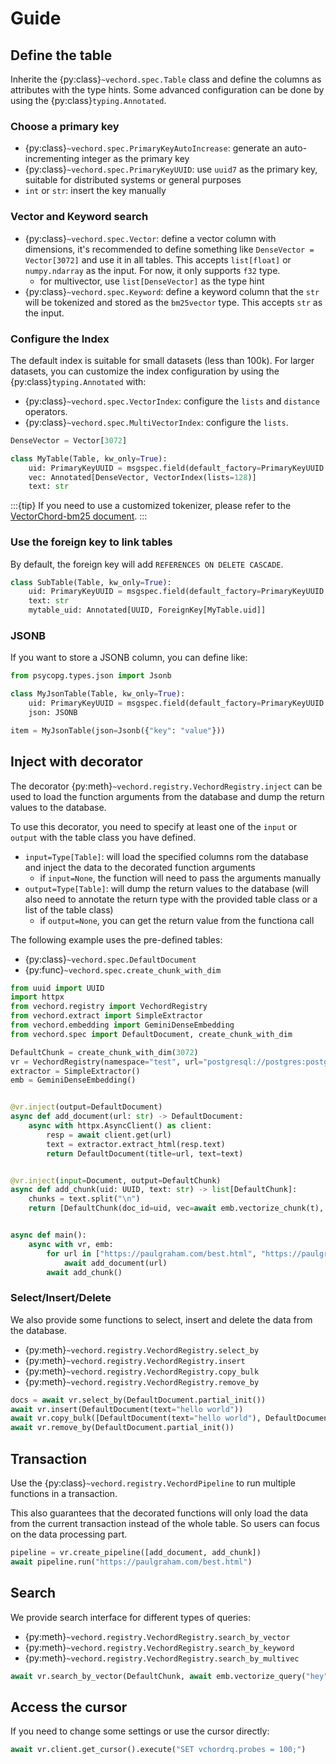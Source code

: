 # Guide

## Define the table

Inherite the {py:class}`~vechord.spec.Table` class and define the columns as attributes with the
type hints. Some advanced configuration can be done by using the {py:class}`typing.Annotated`.

### Choose a primary key

- {py:class}`~vechord.spec.PrimaryKeyAutoIncrease`: generate an auto-incrementing integer as the primary key
- {py:class}`~vechord.spec.PrimaryKeyUUID`: use `uuid7` as the primary key, suitable for distributed systems or general purposes
- `int` or `str`: insert the key manually

### Vector and Keyword search

- {py:class}`~vechord.spec.Vector`: define a vector column with dimensions, it's recommended to define something like `DenseVector = Vector[3072]` and use it in all tables. This accepts `list[float]` or `numpy.ndarray` as the input. For now, it only supports `f32` type.
  - for multivector, use `list[DenseVector]` as the type hint
- {py:class}`~vechord.spec.Keyword`: define a keyword column that the `str` will be tokenized and stored as the `bm25vector` type. This accepts `str` as the input.

### Configure the Index

The default index is suitable for small datasets (less than 100k). For larger datasets, you can
customize the index configuration by using the {py:class}`typing.Annotated` with:

- {py:class}`~vechord.spec.VectorIndex`: configure the `lists` and `distance` operators.
- {py:class}`~vechord.spec.MultiVectorIndex`: configure the `lists`.

```python
DenseVector = Vector[3072]

class MyTable(Table, kw_only=True):
    uid: PrimaryKeyUUID = msgspec.field(default_factory=PrimaryKeyUUID.factory)
    vec: Annotated[DenseVector, VectorIndex(lists=128)]
    text: str
```

:::{tip}
If you need to use a customized tokenizer, please refer to the [VectorChord-bm25 document](https://github.com/tensorchord/VectorChord-bm25/?tab=readme-ov-file#more-examples).
:::

### Use the foreign key to link tables

By default, the foreign key will add `REFERENCES ON DELETE CASCADE`.

```python
class SubTable(Table, kw_only=True):
    uid: PrimaryKeyUUID = msgspec.field(default_factory=PrimaryKeyUUID.factory)
    text: str
    mytable_uid: Annotated[UUID, ForeignKey[MyTable.uid]]
```

### JSONB

If you want to store a JSONB column, you can define like:

```python
from psycopg.types.json import Jsonb

class MyJsonTable(Table, kw_only=True):
    uid: PrimaryKeyUUID = msgspec.field(default_factory=PrimaryKeyUUID.factory)
    json: JSONB

item = MyJsonTable(json=Jsonb({"key": "value"}))
```

## Inject with decorator

The decorator {py:meth}`~vechord.registry.VechordRegistry.inject` can be used to load the
function arguments from the database and dump the return values to the database.

To use this decorator, you need to specify at least one of the `input` or `output` with
the table class you have defined.

- `input=Type[Table]`: will load the specified columns rom the database and inject the data to the decorated function arguments
  - if `input=None`, the function will need to pass the arguments manually
- `output=Type[Table]`: will dump the return values to the database (will also need to annotate the return type with the provided table class or a list of the table class)
  - if `output=None`, you can get the return value from the functiona call

The following example uses the pre-defined tables:

- {py:class}`~vechord.spec.DefaultDocument`
- {py:func}`~vechord.spec.create_chunk_with_dim`

```python
from uuid import UUID
import httpx
from vechord.registry import VechordRegistry
from vechord.extract import SimpleExtractor
from vechord.embedding import GeminiDenseEmbedding
from vechord.spec import DefaultDocument, create_chunk_with_dim

DefaultChunk = create_chunk_with_dim(3072)
vr = VechordRegistry(namespace="test", url="postgresql://postgres:postgres@127.0.0.1:5432/", tables=[DefaultDocument, DefaultChunk])
extractor = SimpleExtractor()
emb = GeminiDenseEmbedding()


@vr.inject(output=DefaultDocument)
async def add_document(url: str) -> DefaultDocument:
    async with httpx.AsyncClient() as client:
        resp = await client.get(url)
        text = extractor.extract_html(resp.text)
        return DefaultDocument(title=url, text=text)


@vr.inject(input=Document, output=DefaultChunk)
async def add_chunk(uid: UUID, text: str) -> list[DefaultChunk]:
    chunks = text.split("\n")
    return [DefaultChunk(doc_id=uid, vec=await emb.vectorize_chunk(t), text=t) for t in chunks]


async def main():
    async with vr, emb:
        for url in ["https://paulgraham.com/best.html", "https://paulgraham.com/read.html"]:
            await add_document(url)
        await add_chunk()
```

### Select/Insert/Delete

We also provide some functions to select, insert and delete the data from the database.

- {py:meth}`~vechord.registry.VechordRegistry.select_by`
- {py:meth}`~vechord.registry.VechordRegistry.insert`
- {py:meth}`~vechord.registry.VechordRegistry.copy_bulk`
- {py:meth}`~vechord.registry.VechordRegistry.remove_by`

```python
docs = await vr.select_by(DefaultDocument.partial_init())
await vr.insert(DefaultDocument(text="hello world"))
await vr.copy_bulk([DefaultDocument(text="hello world"), DefaultDocument(text="hello vector")])
await vr.remove_by(DefaultDocument.partial_init())
```

## Transaction

Use the {py:class}`~vechord.registry.VechordPipeline` to run multiple functions in a transaction.

This also guarantees that the decorated functions will only load the data from the current
transaction instead of the whole table. So users can focus on the data processing part.

```python
pipeline = vr.create_pipeline([add_document, add_chunk])
await pipeline.run("https://paulgraham.com/best.html")
```

## Search

We provide search interface for different types of queries:

- {py:meth}`~vechord.registry.VechordRegistry.search_by_vector`
- {py:meth}`~vechord.registry.VechordRegistry.search_by_keyword`
- {py:meth}`~vechord.registry.VechordRegistry.search_by_multivec`

```python
await vr.search_by_vector(DefaultChunk, await emb.vectorize_query("hey"), topk=10)
```

## Access the cursor

If you need to change some settings or use the cursor directly:

```python
await vr.client.get_cursor().execute("SET vchordrq.probes = 100;")
```
